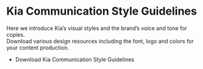 # Kia Communication Style Guidelines

Here we introduce Kia’s visual styles and the brand’s voice and tone for copies.\
Download various design resources including the font, logo and colors for your content production.



* Download Kia Communication Style Guidelines






